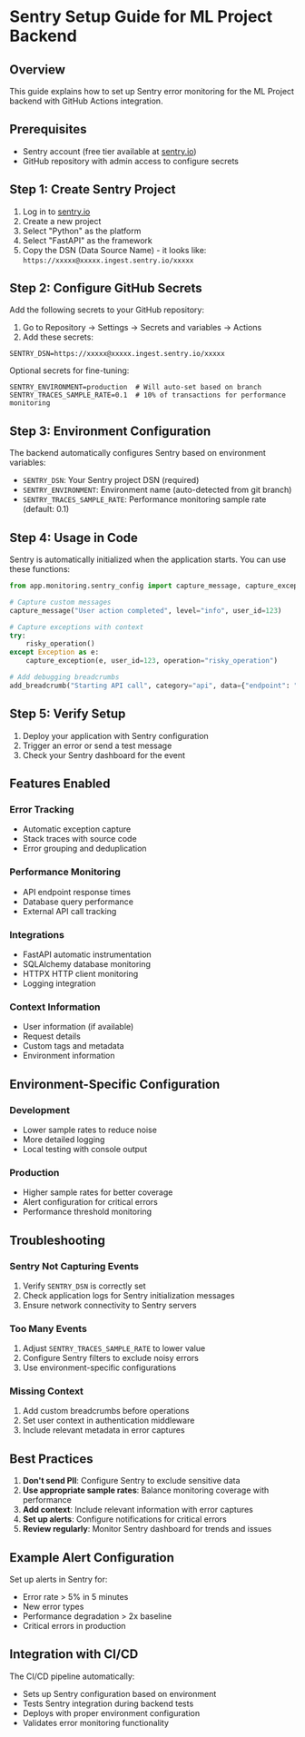 # Sentry Setup Guide for ML Project Backend

## Overview
This guide explains how to set up Sentry error monitoring for the ML Project backend with GitHub Actions integration.

## Prerequisites
- Sentry account (free tier available at [sentry.io](https://sentry.io))
- GitHub repository with admin access to configure secrets

## Step 1: Create Sentry Project

1. Log in to [sentry.io](https://sentry.io)
2. Create a new project
3. Select "Python" as the platform
4. Select "FastAPI" as the framework
5. Copy the DSN (Data Source Name) - it looks like: `https://xxxxx@xxxxx.ingest.sentry.io/xxxxx`

## Step 2: Configure GitHub Secrets

Add the following secrets to your GitHub repository:

1. Go to Repository → Settings → Secrets and variables → Actions
2. Add these secrets:

```
SENTRY_DSN=https://xxxxx@xxxxx.ingest.sentry.io/xxxxx
```

Optional secrets for fine-tuning:
```
SENTRY_ENVIRONMENT=production  # Will auto-set based on branch
SENTRY_TRACES_SAMPLE_RATE=0.1  # 10% of transactions for performance monitoring
```

## Step 3: Environment Configuration

The backend automatically configures Sentry based on environment variables:

- `SENTRY_DSN`: Your Sentry project DSN (required)
- `SENTRY_ENVIRONMENT`: Environment name (auto-detected from git branch)
- `SENTRY_TRACES_SAMPLE_RATE`: Performance monitoring sample rate (default: 0.1)

## Step 4: Usage in Code

Sentry is automatically initialized when the application starts. You can use these functions:

```python
from app.monitoring.sentry_config import capture_message, capture_exception, add_breadcrumb

# Capture custom messages
capture_message("User action completed", level="info", user_id=123)

# Capture exceptions with context
try:
    risky_operation()
except Exception as e:
    capture_exception(e, user_id=123, operation="risky_operation")

# Add debugging breadcrumbs
add_breadcrumb("Starting API call", category="api", data={"endpoint": "/users"})
```

## Step 5: Verify Setup

1. Deploy your application with Sentry configuration
2. Trigger an error or send a test message
3. Check your Sentry dashboard for the event

## Features Enabled

### Error Tracking
- Automatic exception capture
- Stack traces with source code
- Error grouping and deduplication

### Performance Monitoring
- API endpoint response times
- Database query performance
- External API call tracking

### Integrations
- FastAPI automatic instrumentation
- SQLAlchemy database monitoring
- HTTPX HTTP client monitoring
- Logging integration

### Context Information
- User information (if available)
- Request details
- Custom tags and metadata
- Environment information

## Environment-Specific Configuration

### Development
- Lower sample rates to reduce noise
- More detailed logging
- Local testing with console output

### Production
- Higher sample rates for better coverage
- Alert configuration for critical errors
- Performance threshold monitoring

## Troubleshooting

### Sentry Not Capturing Events
1. Verify `SENTRY_DSN` is correctly set
2. Check application logs for Sentry initialization messages
3. Ensure network connectivity to Sentry servers

### Too Many Events
1. Adjust `SENTRY_TRACES_SAMPLE_RATE` to lower value
2. Configure Sentry filters to exclude noisy errors
3. Use environment-specific configurations

### Missing Context
1. Add custom breadcrumbs before operations
2. Set user context in authentication middleware
3. Include relevant metadata in error captures

## Best Practices

1. **Don't send PII**: Configure Sentry to exclude sensitive data
2. **Use appropriate sample rates**: Balance monitoring coverage with performance
3. **Add context**: Include relevant information with error captures
4. **Set up alerts**: Configure notifications for critical errors
5. **Review regularly**: Monitor Sentry dashboard for trends and issues

## Example Alert Configuration

Set up alerts in Sentry for:
- Error rate > 5% in 5 minutes
- New error types
- Performance degradation > 2x baseline
- Critical errors in production

## Integration with CI/CD

The CI/CD pipeline automatically:
- Sets up Sentry configuration based on environment
- Tests Sentry integration during backend tests
- Deploys with proper environment configuration
- Validates error monitoring functionality